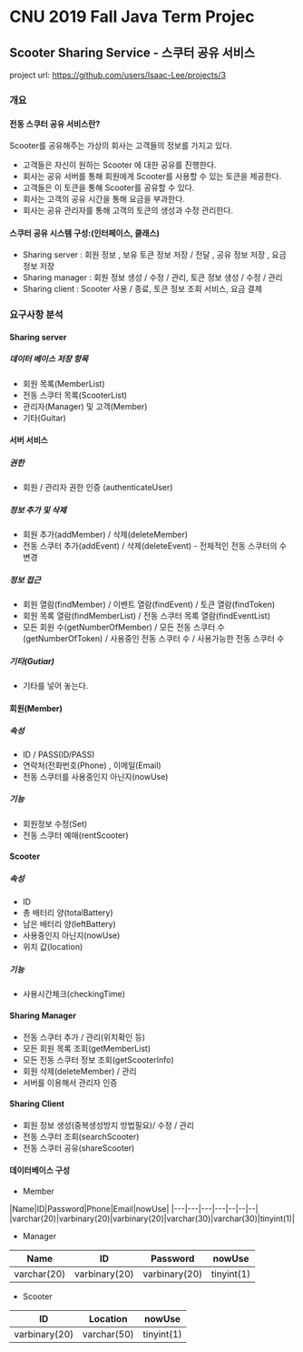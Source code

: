 # CNU 2019 Fall Java Term Projec

## Scooter Sharing Service - 스쿠터 공유 서비스
project url: https://github.com/users/Isaac-Lee/projects/3
### 개요
#### 전동 스쿠터 공유 서비스란?
Scooter를 공유해주는 가상의 회사는 고객들의 정보를 가지고 있다. 
- 고객들은 자신이 원하는 Scooter 에 대한 공유를 진행한다.
- 회사는 공유 서버를 통해 회원에게 Scooter를 사용할 수 있는 토큰을 제공한다.
- 고객들은 이 토큰을 통해 Scooter를 공유할 수 있다.
- 회사는 고객의 공유 시간을 통해 요금을 부과한다.
- 회사는 공유 관리자를 통해 고객의 토큰의 생성과 수정 관리한다. 

#### 스쿠터 공유 시스템 구성:(인터페이스, 클래스)
- Sharing server : 회원 정보 , 보유 토큰 정보 저장 / 전달 , 공유 정보 저장 , 요금 정보 저장
- Sharing manager : 회원 정보 생성 / 수정 / 관리, 토큰 정보 생성 / 수정 / 관리
- Sharing client : Scooter 사용 / 종료, 토큰 정보 조회 서비스, 요금 결제

### 요구사항 분석

#### Sharing server
##### 데이터 베이스 저장 항목
 - 회원 목록(MemberList)
 - 전동 스쿠터 목록(ScooterList)
 - 관리자(Manager) 및 고객(Member)
 - 기타(Guitar)

#### 서버 서비스
##### 권한
 - 회원 / 관리자 권한 인증 (authenticateUser)

##### 정보 추가 및 삭제  
- 회원 추가(addMember) / 삭제(deleteMember) 
- 전동 스쿠터 추가(addEvent) / 삭제(deleteEvent) - 전체적인 전동 스쿠터의 수 변경


##### 정보 접근 
- 회원 열람(findMember) / 이벤트 열람(findEvent) / 토큰 열람(findToken)
- 회원 목록 열람(findMemberList) / 전동 스쿠터 목록 열람(findEventList)
- 모든 회원 수(getNumberOfMember) / 모든 전동 스쿠터 수(getNumberOfToken) / 사용중인 전동 스쿠터 수 / 사용가능한 전동 스쿠터 수

##### 기타(Gutiar)
- 기타를 넣어 놓는다.	

#### 회원(Member)
##### 속성
- ID / PASS(ID/PASS)
- 연락처(전화번호(Phone) , 이메일(Email)
- 전동 스쿠터를 사용중인지 아닌지(nowUse)

##### 기능
- 회원정보 수정(Set)
- 전동 스쿠터 예매(rentScooter)

#### Scooter
##### 속성
- ID
- 총 배터리 양(totalBattery)
- 남은 배터리 양(leftBattery)
- 사용중인지 아닌지(nowUse)
- 위치 값(location)

##### 기능
- 사용시간체크(checkingTime)

#### Sharing Manager
- 전동 스쿠터 추가 / 관리(위치확인 등)
- 모든 회원 목록 조회(getMemberList)
- 모든 전동 스쿠터 정보 조회(getScooterInfo)
- 회원 삭제(deleteMember) / 관리
- 서버를 이용해서 관리자 인증

#### Sharing Client
- 회원 정보 생성(중복생성방지 방법필요)/ 수정 / 관리
- 전동 스쿠터 조회(searchScooter)
- 전동 스쿠터 공유(shareScooter)

#### 데이터베이스 구성

- Member

|Name|ID|Password|Phone|Email|nowUse|
|---|---|---|---|--|--|--|
|varchar(20)|varbinary(20)|varbinary(20)|varchar(30)|varchar(30)|tinyint(1)|

- Manager

|Name|ID|Password|nowUse|
|---|---|---|---|
|varchar(20)|varbinary(20)|varbinary(20)|tinyint(1)|

- Scooter

|ID|Location|nowUse|
|---|---|---|
|varbinary(20)|varchar(50)|tinyint(1)|

